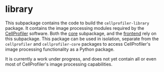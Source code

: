 # library

This subpackage contains the code to build the `cellprofiler-library` package. It contains the image processing modules required by the [CellProfiler](https://cellprofiler.org) software. Both the [core](https://github.com/CellProfiler/CellProfiler/tree/main/src/subpackages/core) subpackage, and the [frontend](https://github.com/CellProfiler/CellProfiler/tree/main/src/frontend) rely on this subpackage. This package can be used in isolation, separate from the `cellprofiler` and `cellprofiler-core` packages to access CellProfiler's image processing functionality as a Python package.

It is currently a work under progress, and does not yet contain all or even most of CellProfiler's image processing capabilities.
